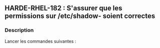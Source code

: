 ## HARDE-RHEL-182 : S'assurer que les permissions sur /etc/shadow- soient correctes

### Description

Lancer les commandes suivantes :

